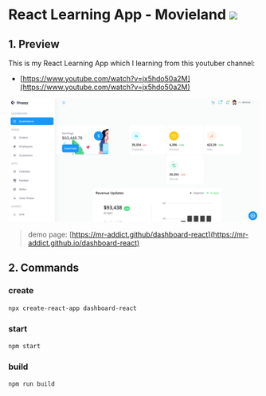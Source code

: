<h1>React Learning App - Movieland <img src="https://github.com/MR-Addict/dashboard-react/actions/workflows/pages.yml/badge.svg?branch=main"/>
</h1>

## 1. Preview

This is my React Learning App which I learning from this youtuber channel:

- [https://www.youtube.com/watch?v=jx5hdo50a2M](https://www.youtube.com/watch?v=jx5hdo50a2M)

![preview](images/preview.png)

> demo page: [https://mr-addict.github/dashboard-react](https://mr-addict.github.io/dashboard-react)

## 2. Commands

### create

```bash
npx create-react-app dashboard-react
```

### start

```bash
npm start
```

### build

```bash
npm run build 
```
